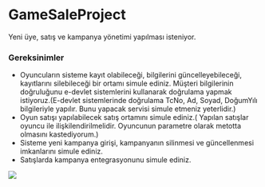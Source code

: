 # GameSaleProject

Yeni üye, satış ve kampanya yönetimi yapılması isteniyor.
<h3>Gereksinimler</h3>

 <ul>
   <li>Oyuncuların sisteme kayıt olabileceği, bilgilerini güncelleyebileceği, kayıtlarını silebileceği bir ortamı simule ediniz. Müşteri bilgilerinin doğruluğunu e-devlet sistemlerini kullanarak doğrulama yapmak istiyoruz.(E-devlet sistemlerinde doğrulama TcNo, Ad, Soyad, DoğumYılı bilgileriyle yapılır. Bunu yapacak servisi simule etmeniz yeterlidir.)</li>
   <li>Oyun satışı yapılabilecek satış ortamını simule ediniz.( Yapılan satışlar oyuncu ile ilişkilendirilmelidir. Oyuncunun parametre olarak metotta olmasını kastediyorum.)</li>
   <li>Sisteme yeni kampanya girişi, kampanyanın silinmesi ve güncellenmesi imkanlarını simule ediniz.</li>
   <li>Satışlarda kampanya entegrasyonunu simule ediniz.</li>
 </ul> 
<img src="https://user-images.githubusercontent.com/107270736/204278146-a4398300-cd60-495a-8b9a-dd28495885e6.png"></img>
